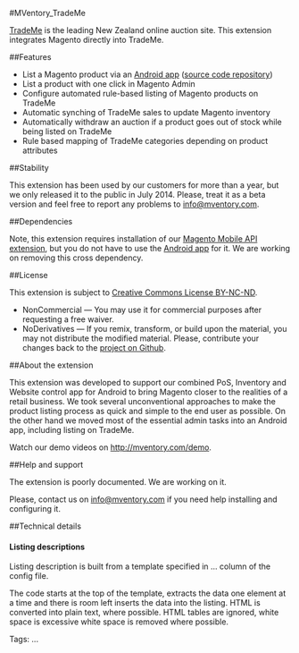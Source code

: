 #MVentory_TradeMe

[TradeMe](http://trademe.co.nz) is the leading New Zealand online auction site. This extension integrates Magento directly into TradeMe.

##Features

* List a Magento product via an [Android app](https://play.google.com/store/apps/details?id=com.mageventory) ([source code repository](https://github.com/mVentory/app))
* List a product with one click in Magento Admin
* Configure automated rule-based listing of Magento products on TradeMe
* Automatic synching of TradeMe sales to update Magento inventory
* Automatically withdraw an auction if a product goes out of stock while being listed on TradeMe
* Rule based mapping of TradeMe categories depending on product attributes

##Stability

This extension has been used by our customers for more than a year, but we only released it to the public in July 2014. Please, treat it as a beta version and feel free to report any problems to info@mventory.com.

##Dependencies

Note, this extension requires installation of our [Magento Mobile API extension](https://github.com/mVentory/MVentory_API), but you do not have to use the [Android app](https://play.google.com/store/apps/details?id=com.mageventory) for it. We are working on removing this cross dependency.

##License

This extension is subject to [Creative Commons License BY-NC-ND](http://creativecommons.org/licenses/by-nc-nd/4.0/).
* NonCommercial — You may use it for commercial purposes after requesting a free waiver.
* NoDerivatives — If you remix, transform, or build upon the material, you may not distribute the modified material. Please, contribute your changes back to the [project on Github](https://github.com/mVentory/MVentory_TradeMe).

##About the extension

This extension was developed to support our combined PoS, Inventory and Website control app for Android to bring Magento closer to the realities of a retail business. We took several unconventional approaches to make the product listing process as quick and simple to the end user as possible. On the other hand we moved most of the essential admin tasks into an Android app, including listing on TradeMe.

Watch our demo videos on http://mventory.com/demo.

##Help and support

The extension is poorly documented. We are working on it.

Please, contact us on info@mventory.com if you need help installing and configuring it.

##Technical details

#### Listing descriptions

Listing description is built from a template specified in ... column of the config file.

The code starts at the top of the template, extracts the data one element at a time and there is room left inserts the data into the listing. HTML is converted into plain text, where possible. HTML tables are ignored, white space is excessive white space is removed where possible.

Tags: ...
